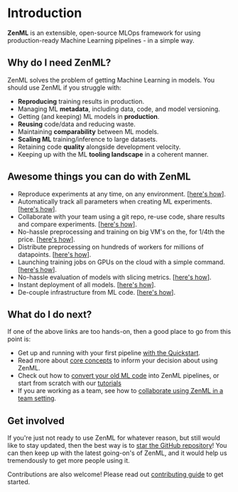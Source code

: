 # Introduction
**ZenML** is an extensible, open-source MLOps framework for using production-ready Machine Learning pipelines - in a simple way. 

## Why do I need ZenML?
ZenML solves the problem of getting Machine Learning in models. You should use ZenML if you struggle with:

* **Reproducing** training results in production.
* Managing ML **metadata**, including data, code, and model versioning.
* Getting (and keeping) ML models in **production**.
* **Reusing** code/data and reducing waste.
* Maintaining **comparability** between ML models.
* **Scaling ML** training/inference to large datasets.
* Retaining code **quality** alongside development velocity.
* Keeping up with the ML **tooling landscape** in a coherent manner.

## Awesome things you can do with ZenML
* Reproduce experiments at any time, on any environment. [[here's how](tutorials/ensuring-ml-reproducibility.md)].
* Automatically track all parameters when creating ML experiments. [[here's how](tutorials/creating-first-pipeline.ipynb)].
* Collaborate with your team using a git repo, re-use code, share results and compare experiments. [[here's how](tutorials/team-collaboration-with-zenml-and-google-cloud.md)].
* No-hassle preprocessing and training on big VM's on the, for 1/4th the price. [[here's how](tutorials/running-a-pipeline-on-a-google-cloud-vm.md)].
* Distribute preprocessing on hundreds of workers for millions of datapoints. [[here's how](tutorials/building-a-classifier-on-33m-samples.md)].
* Launching training jobs on GPUs on the cloud with a simple command. [[here's how](tutorials/training-on-gcp-gpu.md)].
* No-hassle evaluation of models with slicing metrics. [[here's how](tutorials/creating-first-pipeline.ipynb)]. 
* Instant deployment of all models. [[here's how](tutorials/deploying-on-gcp.md)].
* De-couple infrastructure from ML code. [[here's how](backends/what-is-a-backend.md)].


## What do I do next?
If one of the above links are too hands-on, then a good place to go from this point is:

* Get up and running with your first pipeline [with the Quickstart](getting-started/quickstart.md).
* Read more about [core concepts](getting-started/core-concepts.md) to inform your decision about using ZenML.
* Check out how to [convert your old ML code](getting-started/organizing-zenml.md) into ZenML pipelines, or start from scratch with our [tutorials](tutorials/creating-first-pipeline.ipynb)
* If you are working as a team, see how to [collaborate using ZenML in a team setting](repository/team-collaboration-with-zenml.md).

## Get involved
If you're just not ready to use ZenML for whatever reason, but still would like to stay updated, then the best way 
is to [star the GitHub repository](https://github.com/maiot-io/zenml)! You can then keep up with the latest going-on's 
of ZenML, and it would help us tremendously to get more people using it.

Contributions are also welcome! Please read out [contributing guide](https://github.com/maiot-io/zenml/blob/main/CONTRIBUTING.md) to 
get started.